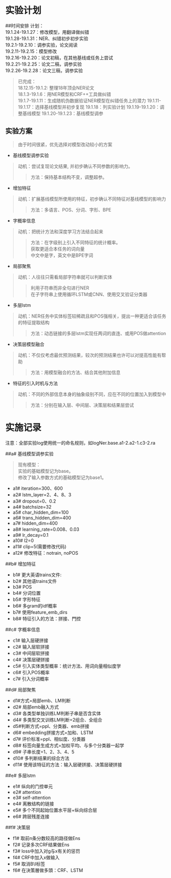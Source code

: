# 实验计划

##时间安排
计划：  
19.1.24-19.1.27：修改模型，用翻译做纠错  
19.1.28-19.1.31：NER、纠错初步初步实验  
19.2.1-19.2.10：调参实验，论文阅读  
19.2.11-19.2.15：模型修改  
19.2.16-19.2.20：论文初稿，在其他基线或任务上尝试  
19.2.21-19.2.25：论文二稿，调参实验  
19.2.26-19.2.28：论文三稿，调参实验
> 已完成：  
18.12.15-19.1.2: 整理18年顶会NER论文  
18.1.3-19.1.6：用NER模型和CRF++工具做纠错  
19.1.7-19.1.11：生成随机伪数据验证NER模型在纠错任务上的潜力
19.1.11-19.1.17：选择基线模型并初步复现
19.1.18：列实验计划
19.1.19-19.1.20：调整基线模型
19.1.20-19.1.23：基线模型调参
  
## 实验方案
> 由于时间很紧，优先选择对模型改动较小的方案

+ 基线模型调参实验
> 动机：尝试复现论文结果, 并初步确认不同参数的影响力。  
>>方法：保持基本结构不变，调整超参。 

+ 增加特征
> 动机：扩展基线模型所使用的特征，初步确认不同特征对基线模型的影响力  
>>方法：多语言、POS、分词、字形、BPE

+ 字概率信息
> 动机：把统计方法和深度学习方法结合起来  
>> 方法：在字级别上引入不同特征的统计概率。  
获取更适合本任务的词向量   
中文中是字，英文中是BPE字词

+ 局部聚焦
> 动机：人往往只需看局部字符串就可以判断实体
>> 利用子符串而非全句进行NER  
在子字符串上使用循环LSTM或CNN、使用交叉验证分类器

+ 多层lstm
> 动机：NER任务中实体标签较稀疏且和POS强相关，提出一种更适合该任务的特征提取结构  
>> 方法：动态链接的多层lstm实现任两词的直连、或用POS做attention

+ 决策层模型融合
> 动机：不仅仅考虑最优预测结果，较次的预测结果也许可以对提高性能有帮助
>> 方法：用模型融合的方法、结合其他附加信息

+ 特征的引入时机与方法
> 动机：不同的外部信息本身的抽象级别不同，应在不同的位置加入到模型中
>> 方法：分别在输入层、中间层、决策层和结果层尝试

# 实施记录
注意：全部实验log使用统一的命名规则，如logNer.base.a1-2.a2-1.c3-2.ra

##a# 基线模型调参实验
>现有模型：  
实验的基础模型记为base。  
修改了输入参数方式的基础模型记为base1。

+ a1# iteration=300、600
+ a2# lstm_layer=2、4、8、3
+ a3# dropout=0、0.2
+ a4# batchsize=32
+ a5# char_hidden_dim=100
+ a6# trans_hidden_dim=400
+ a7# hidden_dim=400
+ a8# learning_rate=0.008、0.03
+ a9# lr_decay=0.1
+ a10# l2=0
+ a11# clip=5(需要修改代码)
+ a12# 修改特征：notrain, noPOS

##b# 增加特征

+ b1# 更大英语trains文件: 
+ b2# 其他语trains文件
+ b3# POS
+ b4# 分词位置
+ b5# 字形特征
+ b6# 多gram的idf概率
+ b7# 使用feature_emb_dirs
+ b8# 特征引入的方法：拼接、門控

##c# 字概率信息

+ c1# 输入层硬拼接
+ c2# 输入层软拼接
+ c3# 中间层软拼接
+ c4# 决策层硬拼接
+ c5# 引入实体类型概率：统计方法、用词向量相似度学
+ c6# 引入POS概率
+ c7# 引入分词概率

##d# 局部聚焦

+ d1#方式=局部emb、LM判断
+ d2# 局部emb融入方式
+ d3# 各类型单独训练LM判断子串是否含实体
+ d4# 多类型交叉训练LM判断=2组合、全组合
+ d5#判断方式=ppl、分类器、emb拼接
+ d6# embedding拼接方式=加和、LSTM
+ d7# 评价标准=ppl、相似度、分类器
+ d8# 标签向量生成方式=加权平均、与多个分类器一起学
+ d9# 子串长度=1、2、3、4、5
+ d10# 多判断结果的综合方法
+ d11# 使用该特征的方法：输入层硬拼接、决策层硬拼接

##e# 多层lstm

+ e1# 纵向的门控单元
+ e2# attention
+ e3# self-attention
+ e4# 离散结构的链接
+ e5# 多个不同起始位置水平层+纵向综合层
+ e6# 跨层残差连接

##f# 决策层

+ f1# 取前n条分数较高的路径做Ens
+ f2# 记录多次CRF结果做Ens
+ f3# loss中加入对g与x有关的惩罚
+ f4# CRF中加入x做输入
+ f5# 取消B\I标签
+ f6# 在決策層做多頭：CRF、LSTM
